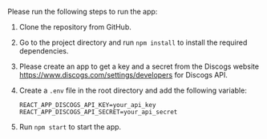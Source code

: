 Please run the following steps to run the app:

1. Clone the repository from GitHub.

2. Go to the project directory and run `npm install` to install the required dependencies.

3. Please create an app to get a key and a secret from the Discogs website https://www.discogs.com/settings/developers for Discogs API.

4. Create a `.env` file in the root directory and add the following variable:

   ```
   REACT_APP_DISCOGS_API_KEY=your_api_key  
   REACT_APP_DISCOGS_API_SECRET=your_api_secret
   ```

5. Run `npm start` to start the app.
